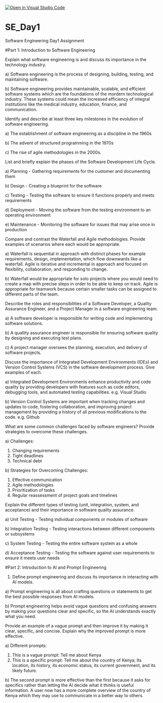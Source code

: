 [![Open in Visual Studio Code](https://classroom.github.com/assets/open-in-vscode-2e0aaae1b6195c2367325f4f02e2d04e9abb55f0b24a779b69b11b9e10269abc.svg)](https://classroom.github.com/online_ide?assignment_repo_id=18363969&assignment_repo_type=AssignmentRepo)
# SE_Day1
Software Engineering Day1 Assignment

#Part 1: Introduction to Software Engineering

Explain what software engineering is and discuss its importance in the technology industry.

a) Software engineering is the process of designing, building, testing, and maintaining software.

b) Software engineering provides maintainable, scalable, and efficient software systems which are the foundations of the mordern technological industry. These systems could mean the increased efficiency of integral institutions like the medical industry, education, finance, and communication.


Identify and describe at least three key milestones in the evolution of software engineering.

a) The establishment of software engineering as a discipline in the 1960s

b) The advent of structured programming in the 1970s

c) The rise of agile methodologies in the 2000s.


List and briefly explain the phases of the Software Development Life Cycle.

a) Planning - Gathering requirements for the customer and documenting them

b) Design - Creating a blueprint for the software

c) Testing - Testing the software to ensure it functions properly and meets requirements

d) Deployment - Moving the software from the testing environment to an operating environment

e) Maintenance - Monitoring the software for issues that may arise once in production


Compare and contrast the Waterfall and Agile methodologies. Provide examples of scenarios where each would be appropriate.

a)  Waterfall is sequential in approach with distinct phases for example requirements, design, implementation, which flow downwards like a waterfall. Agile is iterative and incremental in approach and focused on flexibility, collaboration, and responding to change.

b) Waterfall would be appropriate for solo projects where you would need to create a map with precise steps in order to be able to keep on track. Agile is appropriate for teamwork because certain smaller tasks can be assigned to different parts of the team.


Describe the roles and responsibilities of a Software Developer, a Quality Assurance Engineer, and a Project Manager in a software engineering team.

a) A software developer is responsible for writing code and implementing software solutions.

b) A quallity assurance engineer is responsible for ensuring software quality by designing and executing test plans.

c) A project manager oversees the planning, execution, and delivery of software projects.


Discuss the importance of Integrated Development Environments (IDEs) and Version Control Systems (VCS) in the software development process. Give examples of each.

a) Integrated Development Environments enhance productivity and code quality by providing developers with features such as code editors, debugging tools, and automated testing capabilities. e.g. Visual Studio

b) Version Control Systems are important when tracking changes and updates to code, fostering collaboration, and improving project management by providing a history of all previous modifications to the code. e.g. Github


What are some common challenges faced by software engineers? Provide strategies to overcome these challenges.

a) Challenges:
1. Changing requirements
2. Tight deadlines
3. Technical debt

b) Strategies for Overcoming Challenges:
1. Effective communication
2. Agile methodologies
3. Prioritization of tasks
4. Regular reassessment of project goals and timelines


Explain the different types of testing (unit, integration, system, and acceptance) and their importance in software quality assurance.

a) Unit Testing - Testing individual components or modules of software

b) Integration Testing - Testing interactions between different components or subsystems

c) System Testing - Testing the entire software system as a whole

d) Acceptance Testing - Testing the software against user requirements to ensure it meets user needs


#Part 2: Introduction to AI and Prompt Engineering


1. Define prompt engineering and discuss its importance in interacting with AI models.

a) Prompt engineering is all about crafting questions or statements to get the best possible responses from AI models.

b) Prompt engineering helps avoid vague questions and confusing answers by making your questions clear and specific, so the AI understands exactly what you need.


Provide an example of a vague prompt and then improve it by making it clear, specific, and concise. Explain why the improved prompt is more effective.

a) Different prompts:
1. This is a vague prompt: Tell me about Kenya
2. This is a specific prompt: Tell me about the country of Kenya; Its location, its history, its economic status, its current government, and its likely future.

b) The second prompt is more effective than the first because it asks for specifics rather than letting the AI decide what it thinks is useful information. A user now has a more complete overview of the country of Kenya which they may use to communicate in a better way to others. 


